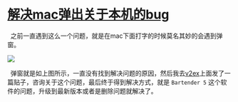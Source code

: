 # [解决mac弹出关于本机的bug](https://github.com/coutureone/gitblog/issues/18)


&ensp;之前一直遇到这么一个问题，就是在mac下面打字的时候莫名其妙的会遇到弹窗。

![](https://cdn.jsdelivr.net/gh/coutureone/gitblog@main/img/image-20250810142624282.png)

&ensp;弹窗就是如上图所示，一直没有找到解决问题的原因，然后我去[v2ex](https://v2ex.com/t/1151012?p=1#reply12)上面发了一篇贴子，咨询关于这个问题，最后终于得到解决方式，就是 `Bartender 5` 这个软件的问题，升级到最新版本或者是删除问题就解决了。